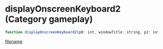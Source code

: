 # displayOnscreenKeyboard2 (Category gameplay)

```js
function displayOnscreenKeyboard2(p0: int, windowTitle: string, p2: intPtr, defaultText: string, defaultConcat1: string, defaultConcat2: string, defaultConcat3: string, defaultConcat4: string, defaultConcat5: string, defaultConcat6: string, defaultConcat7: string, maxInputLength: int): Array
```

[filename](displayOnscreenKeyboard2_m.md ':include')